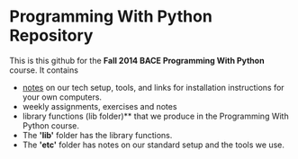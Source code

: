 # Programming With Python Repository

This is this github for the **Fall 2014 BACE Programming With Python** course. It contains
+ [notes](https://github.com/programmingwithpython/PWP/tree/master/etc) on our tech setup, tools, and links for installation instructions for your own computers.
+ weekly assignments, exercises and notes
+ library functions (lib folder)** that we produce in the Programming With Python course. 
+ The **'lib'** folder has the library functions. 
+ The **'etc'** folder has notes on our standard setup and the tools we use.  

